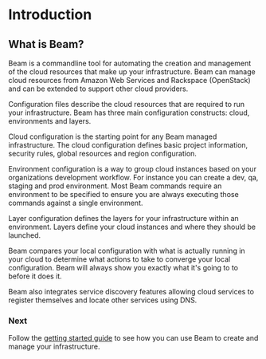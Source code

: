 # Introduction

## What is Beam?

Beam is a commandline tool for automating the creation and management of the cloud resources that make up your infrastructure. Beam can manage cloud resources from Amazon Web Services and Rackspace (OpenStack) and can be extended to support other cloud providers.

Configuration files describe the cloud resources that are required to run your infrastructure. Beam has three main configuration constructs: cloud, environments and layers. 

Cloud configuration is the starting point for any Beam managed infrastructure. The cloud configuration defines basic project information, security rules, global resources and region configuration. 

Environment configuration is a way to group cloud instances based on your organizations development workflow. For instance you can create a dev, qa, staging and prod environment. Most Beam commands require an environment to be specified to ensure you are always executing those commands against a single environment.

Layer configuration defines the layers for your infrastructure within an environment. Layers define your cloud instances and where they should be launched.

Beam compares your local configuration with what is actually running in your cloud to determine what actions to take to converge your local configuration. Beam will always show you exactly what it's going to to before it does it.

Beam also integrates service discovery features allowing cloud services to register themselves and locate other services using DNS.

### Next

Follow the [getting started guide](getting-started/index.md) to see how you can use Beam to create and manage your infrastructure.